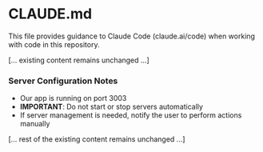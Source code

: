 # CLAUDE.md

This file provides guidance to Claude Code (claude.ai/code) when working with code in this repository.

[... existing content remains unchanged ...]

### Server Configuration Notes
- Our app is running on port 3003
- **IMPORTANT**: Do not start or stop servers automatically
- If server management is needed, notify the user to perform actions manually

[... rest of the existing content remains unchanged ...]